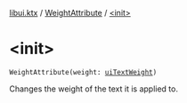 [libui.ktx](../index.md) / [WeightAttribute](index.md) / [&lt;init&gt;](./-init-.md)

# &lt;init&gt;

`WeightAttribute(weight: `[`uiTextWeight`](../../libui/ui-text-weight.md)`)`

Changes the weight of the text it is applied to.


